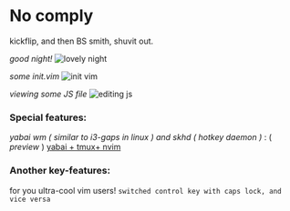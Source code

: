 # No comply

kickflip, and then BS smith, shuvit out.

*good night!*
![lovely night](https://i.imgur.com/3DL0DDB.png)


*some init.vim*
![init vim](https://i.imgur.com/xAlJb3t.png)


*viewing some JS file*
![editing js](https://i.imgur.com/vzdgkfr.png)


### Special features:
*yabai wm ( similar to i3-gaps in linux ) and skhd ( hotkey daemon )* :
( *preview* )
[yabai + tmux+ nvim](https://imgur.com/a/xbdRl5J)

### Another key-features:
for you ultra-cool vim users!
`switched control key with caps lock, and vice versa`
